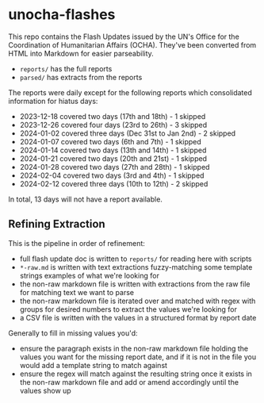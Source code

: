 # unocha-flashes

This repo contains the Flash Updates issued by the UN's Office for the Coordination of Humanitarian Affairs (OCHA). They've been converted from HTML into Markdown for easier parseability.

- `reports/` has the full reports
- `parsed/` has extracts from the reports

The reports were daily except for the following reports which consolidated information for hiatus days:

- 2023-12-18 covered two days (17th and 18th) - 1 skipped
- 2023-12-26 covered four days (23rd to 26th) - 3 skipped
- 2024-01-02 covered three days (Dec 31st to Jan 2nd) - 2 skipped
- 2024-01-07 covered two days (6th and 7th) - 1 skipped
- 2024-01-14 covered two days (13th and 14th) - 1 skipped
- 2024-01-21 covered two days (20th and 21st) - 1 skipped
- 2024-01-28 covered two days (27th and 28th) - 1 skipped
- 2024-02-04 covered two days (3rd and 4th) - 1 skipped
- 2024-02-12 covered three days (10th to 12th) - 2 skipped

In total, 13 days will not have a report available.

## Refining Extraction

This is the pipeline in order of refinement:

- full flash update doc is written to `reports/` for reading here with scripts
- `*-raw.md` is written with text extractions fuzzy-matching some template strings examples of what we're looking for
- the non-raw markdown file is written with extractions from the raw file for matching text we want to parse
- the non-raw markdown file is iterated over and matched with regex with groups for desired numbers to extract the values we're looking for
- a CSV file is written with the values in a structured format by report date

Generally to fill in missing values you'd:

- ensure the paragraph exists in the non-raw markdown file holding the values you want for the missing report date, and if it is not in the file you would add a template string to match against
- ensure the regex will match against the resulting string once it exists in the non-raw markdown file and add or amend accordingly until the values show up
